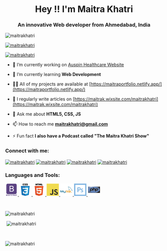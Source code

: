 <h1 align="center">Hey !! I'm Maitra Khatri</h1>
<h3 align="center">An innovative Web developer from Ahmedabad, India</h3>

<p align="left"> <img src="https://komarev.com/ghpvc/?username=maitrakhatri&label=Profile%20views&color=0e75b6&style=flat" alt="maitrakhatri" /> </p>

<p align="left"> <a href="https://github.com/ryo-ma/github-profile-trophy"><img src="https://github-profile-trophy.vercel.app/?username=maitrakhatri" alt="maitrakhatri" /></a> </p>

<p align="left"> <a href="https://twitter.com/maitrakhatri" target="blank"><img src="https://img.shields.io/twitter/follow/maitrakhatri?logo=twitter&style=for-the-badge" alt="maitrakhatri" /></a> </p>

- 🔭 I’m currently working on [Auspin Healthcare Website](https://maitrakhatri.github.io/auspin-healthcare/)

- 🌱 I’m currently learning **Web Development**

- 👨‍💻 All of my projects are available at [https://maitraportfolio.netlify.app/](https://maitraportfolio.netlify.app/)

- 📝 I regularly write articles on [https://maitrak.wixsite.com/maitrakhatri](https://maitrak.wixsite.com/maitrakhatri)

- 💬 Ask me about **HTML5, CSS, JS**

- 📫 How to reach me **maitrakhatri@gmail.com**

- ⚡ Fun fact **I also have a Podcast called "The Maitra Khatri Show"**

<h3 align="left">Connect with me:</h3>
<p align="left">
<a href="https://twitter.com/maitrakhatri" target="blank"><img align="center" src="https://raw.githubusercontent.com/rahuldkjain/github-profile-readme-generator/master/src/images/icons/Social/twitter.svg" alt="maitrakhatri" height="30" width="40" /></a>
<a href="https://linkedin.com/in/maitrakhatri" target="blank"><img align="center" src="https://raw.githubusercontent.com/rahuldkjain/github-profile-readme-generator/master/src/images/icons/Social/linked-in-alt.svg" alt="maitrakhatri" height="30" width="40" /></a>
<a href="https://instagram.com/maitrakhatri" target="blank"><img align="center" src="https://raw.githubusercontent.com/rahuldkjain/github-profile-readme-generator/master/src/images/icons/Social/instagram.svg" alt="maitrakhatri" height="30" width="40" /></a>
<a href="https://www.hackerrank.com/maitrakhatri" target="blank"><img align="center" src="https://raw.githubusercontent.com/rahuldkjain/github-profile-readme-generator/master/src/images/icons/Social/hackerrank.svg" alt="maitrakhatri" height="30" width="40" /></a>
</p>

<h3 align="left">Languages and Tools:</h3>
<p align="left"> <a href="https://getbootstrap.com" target="_blank" rel="noreferrer"> <img src="https://raw.githubusercontent.com/devicons/devicon/master/icons/bootstrap/bootstrap-plain-wordmark.svg" alt="bootstrap" width="40" height="40"/> </a> <a href="https://www.w3schools.com/css/" target="_blank" rel="noreferrer"> <img src="https://raw.githubusercontent.com/devicons/devicon/master/icons/css3/css3-original-wordmark.svg" alt="css3" width="40" height="40"/> </a> <a href="https://www.w3.org/html/" target="_blank" rel="noreferrer"> <img src="https://raw.githubusercontent.com/devicons/devicon/master/icons/html5/html5-original-wordmark.svg" alt="html5" width="40" height="40"/> </a> <a href="https://developer.mozilla.org/en-US/docs/Web/JavaScript" target="_blank" rel="noreferrer"> <img src="https://raw.githubusercontent.com/devicons/devicon/master/icons/javascript/javascript-original.svg" alt="javascript" width="40" height="40"/> </a> <a href="https://www.mysql.com/" target="_blank" rel="noreferrer"> <img src="https://raw.githubusercontent.com/devicons/devicon/master/icons/mysql/mysql-original-wordmark.svg" alt="mysql" width="40" height="40"/> </a> <a href="https://www.photoshop.com/en" target="_blank" rel="noreferrer"> <img src="https://raw.githubusercontent.com/devicons/devicon/master/icons/photoshop/photoshop-line.svg" alt="photoshop" width="40" height="40"/> </a> <a href="https://www.php.net" target="_blank" rel="noreferrer"> <img src="https://raw.githubusercontent.com/devicons/devicon/master/icons/php/php-original.svg" alt="php" width="40" height="40"/> </a> </p> <br>

<p><img align="left" src="https://github-readme-stats.vercel.app/api/top-langs?username=maitrakhatri&show_icons=true&locale=en&layout=compact" alt="maitrakhatri" /></p> <br>

<p>&nbsp;<img align="center" src="https://github-readme-stats.vercel.app/api?username=maitrakhatri&show_icons=true&locale=en" alt="maitrakhatri" /></p> <br>

<p><img align="center" src="https://github-readme-streak-stats.herokuapp.com/?user=maitrakhatri&" alt="maitrakhatri" /></p> <br>

